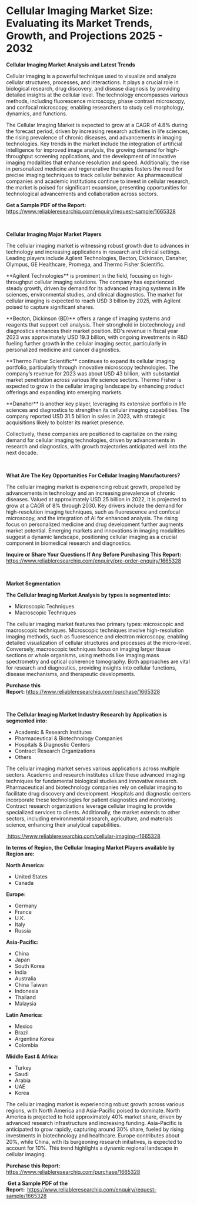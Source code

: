 <p><h1>Cellular Imaging Market Size: Evaluating its Market Trends, Growth, and Projections 2025 - 2032</h1></p><p><strong>Cellular Imaging Market Analysis and Latest Trends</strong></p>
<p><p>Cellular imaging is a powerful technique used to visualize and analyze cellular structures, processes, and interactions. It plays a crucial role in biological research, drug discovery, and disease diagnosis by providing detailed insights at the cellular level. The technology encompasses various methods, including fluorescence microscopy, phase contrast microscopy, and confocal microscopy, enabling researchers to study cell morphology, dynamics, and functions.</p><p>The Cellular Imaging Market is expected to grow at a CAGR of 4.8% during the forecast period, driven by increasing research activities in life sciences, the rising prevalence of chronic diseases, and advancements in imaging technologies. Key trends in the market include the integration of artificial intelligence for improved image analysis, the growing demand for high-throughput screening applications, and the development of innovative imaging modalities that enhance resolution and speed. Additionally, the rise in personalized medicine and regenerative therapies fosters the need for precise imaging techniques to track cellular behavior. As pharmaceutical companies and academic institutions continue to invest in cellular research, the market is poised for significant expansion, presenting opportunities for technological advancements and collaboration across sectors.</p></p>
<p><strong>Get a Sample PDF of the Report:&nbsp;</strong> <a href="https://www.reliableresearchiq.com/enquiry/request-sample/1665328?utm_campaign=2783&utm_medium=2&utm_source=Github&utm_content=ia&utm_term=12042025&utm_id=cellular-imaging">https://www.reliableresearchiq.com/enquiry/request-sample/1665328</a></p>
<p>&nbsp;</p>
<p><strong>Cellular Imaging Major Market Players</strong></p>
<p><p>The cellular imaging market is witnessing robust growth due to advances in technology and increasing applications in research and clinical settings. Leading players include Agilent Technologies, Becton, Dickinson, Danaher, Olympus, GE Healthcare, Promega, and Thermo Fisher Scientific.</p><p>**Agilent Technologies** is prominent in the field, focusing on high-throughput cellular imaging solutions. The company has experienced steady growth, driven by demand for its advanced imaging systems in life sciences, environmental studies, and clinical diagnostics. The market for cellular imaging is expected to reach USD 3 billion by 2025, with Agilent poised to capture significant shares.</p><p>**Becton, Dickinson (BD)** offers a range of imaging systems and reagents that support cell analysis. Their stronghold in biotechnology and diagnostics enhances their market position. BD's revenue in fiscal year 2023 was approximately USD 19.3 billion, with ongoing investments in R&D fueling further growth in the cellular imaging sector, particularly in personalized medicine and cancer diagnostics.</p><p>**Thermo Fisher Scientific** continues to expand its cellular imaging portfolio, particularly through innovative microscopy technologies. The company’s revenue for 2023 was about USD 43 billion, with substantial market penetration across various life science sectors. Thermo Fisher is expected to grow in the cellular imaging landscape by enhancing product offerings and expanding into emerging markets.</p><p>**Danaher** is another key player, leveraging its extensive portfolio in life sciences and diagnostics to strengthen its cellular imaging capabilities. The company reported USD 31.5 billion in sales in 2023, with strategic acquisitions likely to bolster its market presence.</p><p>Collectively, these companies are positioned to capitalize on the rising demand for cellular imaging technologies, driven by advancements in research and diagnostics, with growth trajectories anticipated well into the next decade.</p></p>
<p>&nbsp;</p>
<p><strong>What Are The Key Opportunities For Cellular Imaging Manufacturers?</strong></p>
<p><p>The cellular imaging market is experiencing robust growth, propelled by advancements in technology and an increasing prevalence of chronic diseases. Valued at approximately USD 25 billion in 2022, it is projected to grow at a CAGR of 8% through 2030. Key drivers include the demand for high-resolution imaging techniques, such as fluorescence and confocal microscopy, and the integration of AI for enhanced analysis. The rising focus on personalized medicine and drug development further augments market potential. Emerging markets and innovations in imaging modalities suggest a dynamic landscape, positioning cellular imaging as a crucial component in biomedical research and diagnostics.</p></p>
<p><strong>Inquire or Share Your Questions If Any Before Purchasing This Report:</strong> <a href="https://www.reliableresearchiq.com/enquiry/pre-order-enquiry/1665328?utm_campaign=2783&utm_medium=2&utm_source=Github&utm_content=ia&utm_term=12042025&utm_id=cellular-imaging">https://www.reliableresearchiq.com/enquiry/pre-order-enquiry/1665328</a></p>
<p>&nbsp;</p>
<p><strong>Market Segmentation</strong></p>
<p><strong>The Cellular Imaging Market Analysis by types is segmented into:</strong></p>
<p><ul><li>Microscopic Techniques</li><li>Macroscopic Techniques</li></ul></p>
<p><p>The cellular imaging market features two primary types: microscopic and macroscopic techniques. Microscopic techniques involve high-resolution imaging methods, such as fluorescence and electron microscopy, enabling detailed visualization of cellular structures and processes at the micro-level. Conversely, macroscopic techniques focus on imaging larger tissue sections or whole organisms, using methods like imaging mass spectrometry and optical coherence tomography. Both approaches are vital for research and diagnostics, providing insights into cellular functions, disease mechanisms, and therapeutic developments.</p></p>
<p><strong>Purchase this Report:&nbsp;</strong><a href="https://www.reliableresearchiq.com/purchase/1665328?utm_campaign=2783&utm_medium=2&utm_source=Github&utm_content=ia&utm_term=12042025&utm_id=cellular-imaging">https://www.reliableresearchiq.com/purchase/1665328</a></p>
<p>&nbsp;</p>
<p><strong>The Cellular Imaging Market Industry Research by Application is segmented into:</strong></p>
<p><ul><li>Academic & Research Institutes</li><li>Pharmaceutical & Biotechnology Companies</li><li>Hospitals & Diagnostic Centers</li><li>Contract Research Organizations</li><li>Others</li></ul></p>
<p><p>The cellular imaging market serves various applications across multiple sectors. Academic and research institutes utilize these advanced imaging techniques for fundamental biological studies and innovative research. Pharmaceutical and biotechnology companies rely on cellular imaging to facilitate drug discovery and development. Hospitals and diagnostic centers incorporate these technologies for patient diagnostics and monitoring. Contract research organizations leverage cellular imaging to provide specialized services to clients. Additionally, the market extends to other sectors, including environmental research, agriculture, and materials science, enhancing their analytical capabilities.</p></p>
<p><a href="https://www.reliableresearchiq.com/cellular-imaging-r1665328?utm_campaign=2783&utm_medium=2&utm_source=Github&utm_content=ia&utm_term=12042025&utm_id=cellular-imaging">&nbsp;https://www.reliableresearchiq.com/cellular-imaging-r1665328</a></p>
<p><strong>In terms of Region, the Cellular Imaging Market Players available by Region are:</strong></p>
<p>
    <p> <strong> North America: </strong>
        <ul>
            <li>United States</li>
            <li>Canada</li>
        </ul>
        </p> 
    <p> <strong> Europe: </strong>
        <ul>
            <li>Germany</li>
            <li>France</li>
            <li>U.K.</li>
            <li>Italy</li>
            <li>Russia</li>
        </ul>
        </p> 
    <p> <strong> Asia-Pacific: </strong>
        <ul>
            <li>China</li>
            <li>Japan</li>
            <li>South Korea</li>
            <li>India</li>
            <li>Australia</li>
            <li>China Taiwan</li>
            <li>Indonesia</li>
            <li>Thailand</li>
            <li>Malaysia</li>
        </ul>
        </p> 
    <p> <strong> Latin America: </strong>
        <ul>
            <li>Mexico</li>
            <li>Brazil</li>
            <li>Argentina Korea</li>
            <li>Colombia</li>
        </ul>
        </p> 
    <p> <strong> Middle East & Africa: </strong>
        <ul>
            <li>Turkey</li>
            <li>Saudi</li>
            <li>Arabia</li>
            <li>UAE</li>
            <li>Korea</li>
        </ul>
    </p>
    </p>
<p><p>The cellular imaging market is experiencing robust growth across various regions, with North America and Asia-Pacific poised to dominate. North America is projected to hold approximately 40% market share, driven by advanced research infrastructure and increasing funding. Asia-Pacific is anticipated to grow rapidly, capturing around 30% share, fueled by rising investments in biotechnology and healthcare. Europe contributes about 20%, while China, with its burgeoning research initiatives, is expected to account for 10%. This trend highlights a dynamic regional landscape in cellular imaging.</p></p>
<p><strong>Purchase this Report: </strong><a href="https://www.reliableresearchiq.com/purchase/1665328?utm_campaign=2783&utm_medium=2&utm_source=Github&utm_content=ia&utm_term=12042025&utm_id=cellular-imaging">https://www.reliableresearchiq.com/purchase/1665328</a></p>
<p>&nbsp;<strong>Get a Sample PDF of the Report:&nbsp;&nbsp;</strong><a href="https://www.reliableresearchiq.com/enquiry/request-sample/1665328?utm_campaign=2783&utm_medium=2&utm_source=Github&utm_content=ia&utm_term=12042025&utm_id=cellular-imaging">https://www.reliableresearchiq.com/enquiry/request-sample/1665328</a></p>
<p><strong></strong></p>
<p><p></p><p></p><p></p></p>